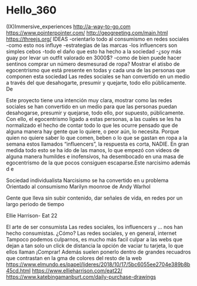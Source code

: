 # Hello_360
(IX)Immersive_experiences
http://a-way-to-go.com
https://www.pointerpointer.com/
http://geogreeting.com/main.html
https://threejs.org/
IDEAS
-orientarlo todo al consumismo en redes sociales
-como esto nos influye 
-estrategias de las marcas 
-los influencers son simples cebos
-todo el daño que esto ha hecho a la sociedad
-¿soy más guay por levar un outfit valorado en 3000$?
-como de bien puede hacer sentinos comprar un número desmesurad de ropa?
Mostrar el atisbo de egocentrismo que está presente en todas y cada una de las personas que componen esta sociedad
Las redes sociales se han convertido en un medio a través del que desahogarte, presumir y quejarte, todo ello públicamente. De 

Este proyecto tiene una intención muy clara, mostrar como las redes sociales se han convertido en un medio para que las personas puedan desahogarse, presumir y quejarse, todo ello, por supuesto, públicamente. 
Con ello, el egocentrismo ligado a estas personas, a las cuales se les ha normalizado el hecho de contar todo lo que les ocurre pensado que de alguna manera hay gente que lo quiere, o peor aún, lo necesita. Porque quien no quiere saber lo que comen, beben o lo que se gastan en ropa a la semana estos llamados “influencers”, la respuesta es corta, NADIE. En gran medida todo esto se ha ido de las manos, lo que empezó con videos de alguna manera humildes e inofensivos, ha desembocado en una masa de egocentrismo de la que pocos consiguen escaparse.Este narcisimo además d e

Sociedad individualista 
Narcisismo se ha convertido en u problema
Orientado al consumismo
Marilyn  moonroe de Andy Warhol

Gente que lleva sin subir contenido, dar señales de vida, en redes por un largo periodo de tiempo

Ellie Harrison- Eat 22

El arte de ser consumista
Las redes sociales, los influencers y … nos han hecho consumistas. ¿Cómo?
Las redes sociales, y en general, internet
Tampoco podemos culparnos, es mucho más facil culpar a las webs que dejan a tan solo un click de distancia la opción de vaciar tu tarjeta, lo que ellos llaman ¡Comprar!
Además suelen ponerlo dentro de grandes recuadros que contrastan en la gma de colores del resto de la web
https://www.elmundo.es/papel/lideres/2018/10/17/5bc6055ee2704e389b8b45cd.html
https://www.ellieharrison.com/eat22/
https://www.katebingamanburt.com/daily-purchase-drawings
